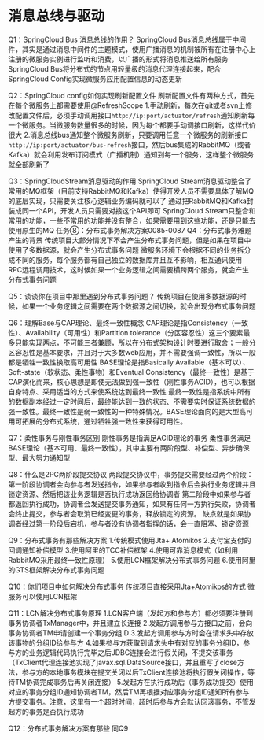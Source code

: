 # 消息总线与驱动

Q1：SpringCloud Bus 消息总线的作用？
SpringCloud Bus消息总线属于中间件，其实是通过消息中间件的主题模式，使用广播消息的机制被所有在注册中心上注册的微服务实例进行监听和消费，以广播的形式将消息推送给所有服务
SpringCloud Bus将分布式的节点用轻量级的消息代理连接起来，配合SpringCloud Config实现微服务应用配置信息的动态更新

Q2：SpringCloud config如何实现刷新配置文件
刷新配置文件有两种方式，首先在每个微服务上都需要使用@RefreshScope
1.手动刷新，每次在git或者svn上修改配置文件后，必须手动调用接口`http://ip:port/actuator/refresh`通知刷新每一个微服务。当微服务数量很多的时候，因为每个都要手动调接口刷新，这样代价很大
2.消息总线bus通知整个微服务刷新，只要调用任意一个微服务的刷新接口`http://ip:port/actuator/bus-refresh`接口，然后bus集成的RabbitMQ（或者Kafka）就会利用发布订阅模式（广播机制）通知到每一个服务，这样整个微服务就全部刷新了

Q3：SpringCloudStream消息驱动的作用
SpringCloud Stream消息驱动整合了常用的MQ框架（目前支持RabbitMQ和Kafka）使得开发人员不需要具体了解MQ的底层实现，只需要关注核心逻辑业务编码就可以了
通过把RabbitMQ和Kafka封装成同一个API，开发人员只需要对接这个API即可
SpringCloud Stream只整合和常用的功能，一些不常用的功能并没有整合，如果需要用到这些功能，还是只能去使用原生的MQ
任务⑧：分布式事务解决方案0085-0087
Q4：分布式事务难题产生的背景
传统项目大部分情况下不会产生分布式事务问题，但是如果在项目中使用了多数据源，就会产生分布式事务问题
微服务环境下会根据不同的业务拆分成不同的服务，每个服务都有自己独立的数据库并且互不影响，相互通讯使用RPC远程调用技术，这时候如果一个业务逻辑之间需要横跨两个服务，就会产生分布式事务问题

Q5：谈谈你在项目中那里遇到分布式事务问题？
传统项目在使用多数据源的时候，如果一个业务逻辑之间需要在两个数据源之间切换，就会出现分布式事务问题

Q6：理解Base与CAP理论、最终一致性概念
CAP理论是指Consistency（一致性）、Availability（可用性）和Partition tolerance（分区容忍性）这三个要素最多只能实现两点，不可能三者兼顾，所以在分布式架构设计时要进行取舍；一般分区容忍性是基本要求，并且对于大多数web应用，并不需要强调一致性，所以一般都是牺牲一致性换取高可用性
BASE理论是指Basically Available（基本可以）、Soft-state（软状态、柔性事物）和Eventual Consistency（最终一致性）是基于CAP演化而来，核心思想是即使无法做到强一致性（刚性事务ACID），也可以根据自身特点、采用适当的方式来使系统达到最终一致性
最终一致性是指系统中所有的数据副本经过一定时间后，最终能达到一致的状态、不需要实时保证系统数据的强一致性。最终一致性是弱一致性的一种特殊情况。BASE理论面向的是大型高可用可拓展的分布式系统，通过牺牲强一致性来获得可用性。

Q7：柔性事务与刚性事务区别
刚性事务是指满足ACID理论的事务
柔性事务满足BASE理论（基本可用、最终一致性），其中主要有两阶段型、补偿型、异步确保型、最大努力通知型

Q8：什么是2PC两阶段提交协议
两段提交协议中，事务提交需要经过两个阶段：
第一阶段协调者会向参与者发送指令，如果参与者收到指令后会执行业务逻辑并且锁定资源、然后把该业务逻辑是否执行成功返回给协调者
第二阶段中如果参与者都返回执行成功，协调者会发送提交事务通知，如果有任何一方执行失败，协调者会终止提交，参与者会取消已经变更的事务，释放锁定的资源。
缺点就是如果协调者经过第一阶段后宕机，参与者没有协调者指挥的话，会一直阻塞、锁定资源

Q9：分布式事务有那些解决方案
1.传统模式使用Jta+ Atomikos
2.支付宝支付的回调通知补偿模型
3.使用阿里的TCC补偿框架
4.使用可靠消息模式（如利用RabbitMQ采用最终一致性原理）
5.使用LCN框架解决分布式事务问题
6.使用阿里的GTS框架解决分布式事务问题

Q10：你们项目中如何解决分布式事务
传统项目直接采用Jta+Atomikos的方式
微服务可以使用LCN框架

Q11：LCN解决分布式事务原理
1.LCN客户端（发起方和参与方）都必须要注册到事务协调者TxManager中，并且建立长连接
2.发起方调用参与方接口之前，会向事务协调者TM申请创建一个事务分组ID
3.发起方调用参与方时会在请求头中存放该事物的分组ID给参与方
4.如果参与方获取到请求头中有对应的事务分组ID，参与方的业务逻辑代码执行完毕之后JDBC连接会进行假关闭，不提交该事务（TxClient代理连接池实现了javax.sql.DataSource接口，并且重写了close方法，参与方的本地事务模块在提交关闭以后TxClient连接池将执行假关闭操作，等待TM协调完成事务后再关闭连接）
5.发起方在执行成功后（事务成功提交）使用对应的事务分组ID通知协调者TM，然后TM再根据对应事务分组ID通知所有参与方提交事务。注意，这里有一个超时时间，超时后参与方会默认回滚事务，不管发起方的事务是否执行成功

Q12：分布式事务解决方案有那些
同Q9

